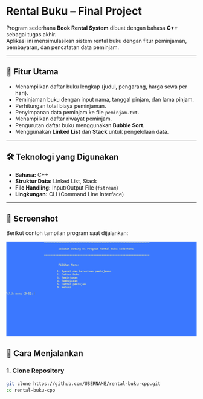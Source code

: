 # Rental Buku – Final Project

Program sederhana **Book Rental System** dibuat dengan bahasa **C++** sebagai tugas akhir.  
Aplikasi ini mensimulasikan sistem rental buku dengan fitur peminjaman, pembayaran, dan pencatatan data peminjam.

---

## 📖 Fitur Utama
- Menampilkan daftar buku lengkap (judul, pengarang, harga sewa per hari).
- Peminjaman buku dengan input nama, tanggal pinjam, dan lama pinjam.
- Perhitungan total biaya peminjaman.
- Penyimpanan data peminjam ke file `peminjam.txt`.
- Menampilkan daftar riwayat peminjam.
- Pengurutan daftar buku menggunakan **Bubble Sort**.
- Menggunakan **Linked List** dan **Stack** untuk pengelolaan data.

---

## 🛠️ Teknologi yang Digunakan
- **Bahasa:** C++  
- **Struktur Data:** Linked List, Stack  
- **File Handling:** Input/Output File (`fstream`)  
- **Lingkungan:** CLI (Command Line Interface)

---

## 📸 Screenshot
Berikut contoh tampilan program saat dijalankan:

![Program Output](screenshot.png)


## 🚀 Cara Menjalankan

### 1. Clone Repository
```bash
git clone https://github.com/USERNAME/rental-buku-cpp.git
cd rental-buku-cpp
